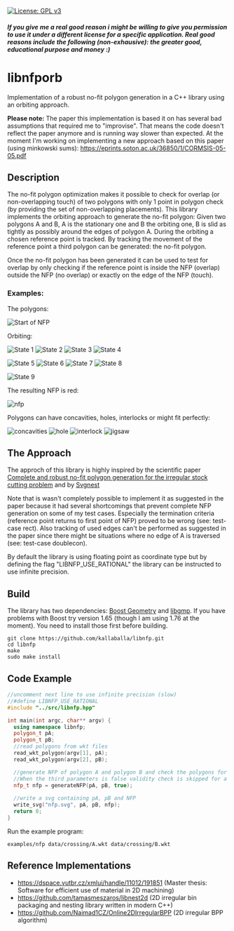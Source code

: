 [![License: GPL v3](https://img.shields.io/badge/License-GPL%20v3-blue.svg)](https://www.gnu.org/licenses/gpl-3.0.en.html)
##### If you give me a real good reason i might be willing to give you permission to use it under a different license for a specific application. Real good reasons include the following (non-exhausive): the greater good, educational purpose and money :)

# libnfporb
Implementation of a robust no-fit polygon generation in a C++ library using an orbiting approach.

__Please note:__ The paper this implementation is based it on has several bad assumptions that required me to "improvise". That means the code doesn't reflect the paper anymore and is running way slower than expected. At the moment I'm working on implementing a new approach based on this paper (using minkowski sums): https://eprints.soton.ac.uk/36850/1/CORMSIS-05-05.pdf

## Description

The no-fit polygon optimization makes it possible to check for overlap (or non-overlapping touch) of two polygons with only 1 point in polygon check (by providing the set of non-overlapping placements).
This library implements the orbiting approach to generate the no-fit polygon: Given two polygons A and B, A is the stationary one and B the orbiting one, B is slid as tightly as possibly around the edges of polygon A. During the orbiting a chosen reference point is tracked. By tracking the movement of the reference point a third polygon can be generated: the no-fit polygon.

Once the no-fit polygon has been generated it can be used to test for overlap by only checking if the reference point is inside the NFP (overlap) outside the NFP (no overlap) or exactly on the edge of the NFP (touch).

### Examples:

The polygons: 

![Start of NFP](/images/start.png?raw=true)

Orbiting:

![State 1](/images/next0.png?raw=true)
![State 2](/images/next1.png?raw=true)
![State 3](/images/next2.png?raw=true)
![State 4](/images/next3.png?raw=true)

![State 5](/images/next4.png?raw=true)
![State 6](/images/next5.png?raw=true)
![State 7](/images/next6.png?raw=true)
![State 8](/images/next7.png?raw=true)

![State 9](/images/next8.png?raw=true)

The resulting NFP is red:

![nfp](/images/nfp.png?raw=true)

Polygons can have concavities, holes, interlocks or might fit perfectly:

![concavities](/images/concavities.png?raw=true)
![hole](/images/hole.png?raw=true)
![interlock](/images/interlock.png?raw=true)
![jigsaw](/images/jigsaw.png?raw=true)

## The Approach
The approch of this library is highly inspired by the scientific paper [Complete and robust no-fit polygon generation
for the irregular stock cutting problem](https://pdfs.semanticscholar.org/e698/0dd78306ba7d5bb349d20c6d8f2e0aa61062.pdf) and by [Svgnest](http://svgnest.com)

Note that is wasn't completely possible to implement it as suggested in the paper because it had several shortcomings that prevent complete NFP generation on some of my test cases. Especially the termination criteria (reference point returns to first point of NFP) proved to be wrong (see: test-case rect). Also tracking of used edges can't be performed as suggested in the paper since there might be situations where no edge of A is traversed (see: test-case doublecon).

By default the library is using floating point as coordinate type but by defining the flag "LIBNFP_USE_RATIONAL" the library can be instructed to use infinite precision.

## Build
The library has two dependencies: [Boost Geometry](http://www.boost.org/doc/libs/1_65_1/libs/geometry/doc/html/index.html) and [libgmp](https://gmplib.org). If you have problems with Boost try version 1.65 (though I am using 1.76 at the moment). You need to install those first before building. 

    git clone https://github.com/kallaballa/libnfp.git
    cd libnfp
    make
    sudo make install

## Code Example

```c++
//uncomment next line to use infinite precision (slow)
//#define LIBNFP_USE_RATIONAL
#include "../src/libnfp.hpp"

int main(int argc, char** argv) {
  using namespace libnfp;
  polygon_t pA;
  polygon_t pB;
  //read polygons from wkt files
  read_wkt_polygon(argv[1], pA);
  read_wkt_polygon(argv[2], pB);

  //generate NFP of polygon A and polygon B and check the polygons for validity. 
  //When the third parameters is false validity check is skipped for a little performance increase
  nfp_t nfp = generateNFP(pA, pB, true);
  
  //write a svg containing pA, pB and NFP
  write_svg("nfp.svg", pA, pB, nfp);
  return 0;
}
```
Run the example program:

    examples/nfp data/crossing/A.wkt data/crossing/B.wkt

## Reference Implementations

* https://dspace.vutbr.cz/xmlui/handle/11012/191851 (Master thesis: Software for efficient use of material in 2D machining)
* https://github.com/tamasmeszaros/libnest2d (2D irregular bin packaging and nesting library written in modern C++)
* https://github.com/Naimad1CZ/Online2DIrregularBPP (2D irregular BPP algorithm)

